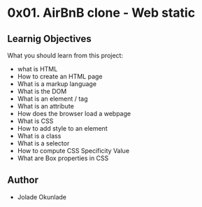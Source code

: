 # 0x01. AirBnB clone - Web static

## Learnig Objectives
What you should learn from this project:
- what is HTML
- How to create an HTML page
- What is a markup language
- What is the DOM
- What is an element / tag
- What is an attribute
- How does the browser load a webpage
- What is CSS
- How to add style to an element
- What is a class
- What is a selector
- How to compute CSS Specificity Value
- What are Box properties in CSS

## Author
- Jolade Okunlade
